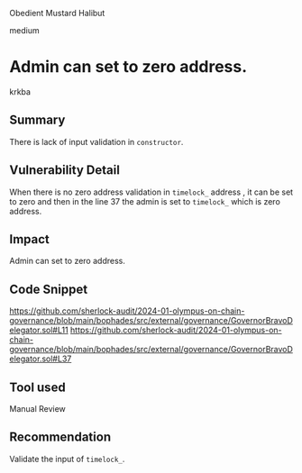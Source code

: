 Obedient Mustard Halibut

medium

# Admin can set to zero address.

krkba
## Summary
There is lack of input validation in `constructor`.
## Vulnerability Detail
When there is no zero address validation in `timelock_` address , it can be set to zero and then in the line 37 the admin is set to `timelock_` which is zero address.
## Impact
Admin can set to zero address.
## Code Snippet
https://github.com/sherlock-audit/2024-01-olympus-on-chain-governance/blob/main/bophades/src/external/governance/GovernorBravoDelegator.sol#L11
https://github.com/sherlock-audit/2024-01-olympus-on-chain-governance/blob/main/bophades/src/external/governance/GovernorBravoDelegator.sol#L37
## Tool used

Manual Review

## Recommendation
Validate the input of `timelock_`.